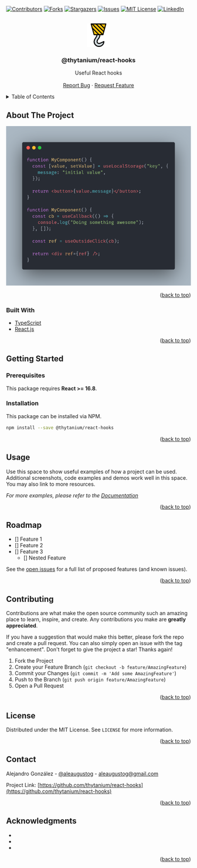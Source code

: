 <div id="top"></div>
<!--
*** Thanks for checking out the Best-README-Template. If you have a suggestion
*** that would make this better, please fork the repo and create a pull request
*** or simply open an issue with the tag "enhancement".
*** Don't forget to give the project a star!
*** Thanks again! Now go create something AMAZING! :D
-->

<!-- PROJECT SHIELDS -->
<!--
*** I'm using markdown "reference style" links for readability.
*** Reference links are enclosed in brackets [ ] instead of parentheses ( ).
*** See the bottom of this document for the declaration of the reference variables
*** for contributors-url, forks-url, etc. This is an optional, concise syntax you may use.
*** https://www.markdownguide.org/basic-syntax/#reference-style-links
-->

[![Contributors][contributors-shield]][contributors-url]
[![Forks][forks-shield]][forks-url]
[![Stargazers][stars-shield]][stars-url]
[![Issues][issues-shield]][issues-url]
[![MIT License][license-shield]][license-url]
[![LinkedIn][linkedin-shield]][linkedin-url]

<!-- PROJECT LOGO -->
<br />
<div align="center">
  <a href="https://github.com/thytanium/react-hooks">
    <img src="images/logo.png" alt="Logo" width="64" height="64">
  </a>

<h3 align="center">@thytanium/react-hooks</h3>

  <p align="center">
    Useful React hooks
    <br />
    <br />
    <a href="https://github.com/thytanium/react-hooks/issues">Report Bug</a>
    ·
    <a href="https://github.com/thytanium/react-hooks/issues">Request Feature</a>
  </p>
</div>

<!-- TABLE OF CONTENTS -->
<details>
  <summary>Table of Contents</summary>
  <ol>
    <li>
      <a href="#about-the-project">About The Project</a>
      <ul>
        <li><a href="#built-with">Built With</a></li>
      </ul>
    </li>
    <li>
      <a href="#getting-started">Getting Started</a>
      <ul>
        <li><a href="#prerequisites">Prerequisites</a></li>
        <li><a href="#installation">Installation</a></li>
      </ul>
    </li>
    <li><a href="#usage">Usage</a></li>
    <li><a href="#roadmap">Roadmap</a></li>
    <li><a href="#contributing">Contributing</a></li>
    <li><a href="#license">License</a></li>
    <li><a href="#contact">Contact</a></li>
    <li><a href="#acknowledgments">Acknowledgments</a></li>
  </ol>
</details>

<!-- ABOUT THE PROJECT -->

## About The Project

[![Screenshot][product-screenshot]](https://github.com/thytanium/react-hooks)

<p align="right">(<a href="#top">back to top</a>)</p>

### Built With

- [TypeScript](https://typescriptlang.org/)
- [React.js](https://reactjs.org/)

<p align="right">(<a href="#top">back to top</a>)</p>

<!-- GETTING STARTED -->

## Getting Started

### Prerequisites

This package requires **React >= 16.8**.

### Installation

This package can be installed via NPM.

```bash
npm install --save @thytanium/react-hooks
```

<p align="right">(<a href="#top">back to top</a>)</p>

<!-- USAGE EXAMPLES -->

## Usage

Use this space to show useful examples of how a project can be used. Additional screenshots, code examples and demos work well in this space. You may also link to more resources.

_For more examples, please refer to the [Documentation](https://example.com)_

<p align="right">(<a href="#top">back to top</a>)</p>

<!-- ROADMAP -->

## Roadmap

- [] Feature 1
- [] Feature 2
- [] Feature 3
  - [] Nested Feature

See the [open issues](https://github.com/thytanium/react-hooks/issues) for a full list of proposed features (and known issues).

<p align="right">(<a href="#top">back to top</a>)</p>

<!-- CONTRIBUTING -->

## Contributing

Contributions are what make the open source community such an amazing place to learn, inspire, and create. Any contributions you make are **greatly appreciated**.

If you have a suggestion that would make this better, please fork the repo and create a pull request. You can also simply open an issue with the tag "enhancement".
Don't forget to give the project a star! Thanks again!

1. Fork the Project
2. Create your Feature Branch (`git checkout -b feature/AmazingFeature`)
3. Commit your Changes (`git commit -m 'Add some AmazingFeature'`)
4. Push to the Branch (`git push origin feature/AmazingFeature`)
5. Open a Pull Request

<p align="right">(<a href="#top">back to top</a>)</p>

<!-- LICENSE -->

## License

Distributed under the MIT License. See `LICENSE` for more information.

<p align="right">(<a href="#top">back to top</a>)</p>

<!-- CONTACT -->

## Contact

Alejandro González - [@aleaugustog](https://twitter.com/aleaugustog) - aleaugustog@gmail.com

Project Link: [https://github.com/thytanium/react-hooks](https://github.com/thytanium/react-hooks)

<p align="right">(<a href="#top">back to top</a>)</p>

<!-- ACKNOWLEDGMENTS -->

## Acknowledgments

- []()
- []()
- []()

<p align="right">(<a href="#top">back to top</a>)</p>

<!-- MARKDOWN LINKS & IMAGES -->
<!-- https://www.markdownguide.org/basic-syntax/#reference-style-links -->

[contributors-shield]: https://img.shields.io/github/contributors/thytanium/react-hooks.svg?style=for-the-badge
[contributors-url]: https://github.com/thytanium/react-hooks/graphs/contributors
[forks-shield]: https://img.shields.io/github/forks/thytanium/react-hooks.svg?style=for-the-badge
[forks-url]: https://github.com/thytanium/react-hooks/network/members
[stars-shield]: https://img.shields.io/github/stars/thytanium/react-hooks.svg?style=for-the-badge
[stars-url]: https://github.com/thytanium/react-hooks/stargazers
[issues-shield]: https://img.shields.io/github/issues/thytanium/react-hooks.svg?style=for-the-badge
[issues-url]: https://github.com/thytanium/react-hooks/issues
[license-shield]: https://img.shields.io/github/license/thytanium/react-hooks.svg?style=for-the-badge
[license-url]: https://github.com/thytanium/react-hooks/blob/master/LICENSE.txt
[linkedin-shield]: https://img.shields.io/badge/-LinkedIn-black.svg?style=for-the-badge&logo=linkedin&colorB=555
[linkedin-url]: https://linkedin.com/in/thytanium
[product-screenshot]: images/screenshot.png
